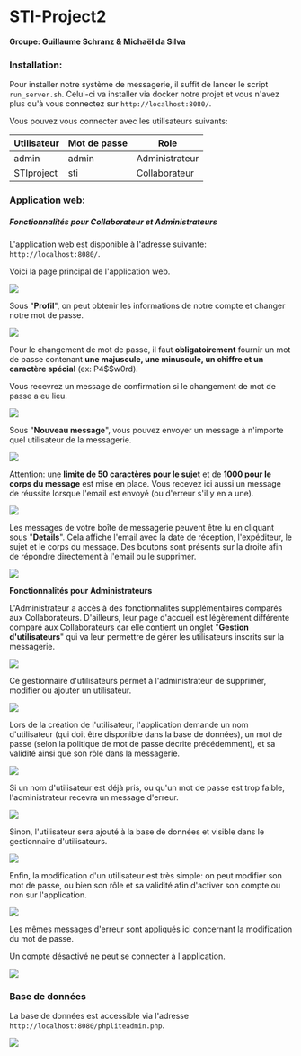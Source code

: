 # STI-Project2

**Groupe: Guillaume Schranz & Michaël da Silva**

### Installation:

Pour installer notre système de messagerie, il suffit de lancer le script `run_server.sh`. Celui-ci va installer via docker notre projet et vous n'avez plus qu'à vous connectez sur `http://localhost:8080/`.

Vous pouvez vous connecter avec les utilisateurs suivants:

| Utilisateur | Mot de passe | Role           |
| ----------- | ------------ | -------------- |
| admin       | admin        | Administrateur |
| STIproject  | sti          | Collaborateur  |

### Application web:

##### Fonctionnalités pour Collaborateur et Administrateurs

L'application web est disponible à l'adresse suivante: `http://localhost:8080/`. 

Voici la page principal de l'application web.

![](rendu/manuel/1.PNG)

Sous "**Profil**", on peut obtenir les informations de notre compte et changer notre mot de passe.

![](rendu/manuel/2.png)

Pour le changement de mot de passe, il faut **obligatoirement** fournir un mot de passe contenant **une majuscule, une minuscule, un chiffre et un caractère spécial** (ex: P4$$w0rd).

Vous recevrez un message de confirmation si le changement de mot de passe a eu lieu.

![](rendu/manuel/3.png)

Sous "**Nouveau message**", vous pouvez envoyer un message à n'importe quel utilisateur de la messagerie.

![](rendu/manuel/4.png)

Attention: une **limite de 50 caractères pour le sujet** et de **1000 pour le corps du message** est mise en place. Vous recevez ici aussi un message de réussite lorsque l'email est envoyé (ou d'erreur s'il y en a une).

![](rendu/manuel/5.png)

Les messages de votre boîte de messagerie peuvent être lu en cliquant sous "**Details**". Cela affiche l'email avec la date de réception, l'expéditeur, le sujet et le corps du message. Des boutons sont présents sur la droite afin de répondre directement à l'email ou le supprimer.

![](rendu/manuel/6.png)

**Fonctionnalités pour Administrateurs**

L'Administrateur a accès à des fonctionnalités supplémentaires comparés aux Collaborateurs. D'ailleurs, leur page d'accueil est légèrement différente comparé aux Collaborateurs car elle contient un onglet "**Gestion d'utilisateurs**" qui va leur permettre de gérer les utilisateurs inscrits sur la messagerie.

![](rendu/manuel/7.png)

Ce gestionnaire d'utilisateurs permet à l'administrateur de supprimer, modifier ou ajouter un utilisateur.

![](rendu/manuel/8.png)

Lors de la création de l'utilisateur, l'application demande un nom d'utilisateur (qui doit être disponible dans la base de données), un mot de passe (selon la politique de mot de passe décrite précédemment), et sa validité ainsi que son rôle dans la messagerie.

![](rendu/manuel/9.png)

Si un nom d'utilisateur est déjà pris, ou qu'un mot de passe est trop faible, l'administrateur recevra un message d'erreur.

![](rendu/manuel/10.png)

Sinon, l'utilisateur sera ajouté à la base de données et visible dans le gestionnaire d'utilisateurs.

![](rendu/manuel/11.png)

Enfin, la modification d'un utilisateur est très simple: on peut modifier son mot de passe, ou bien son rôle et sa validité afin d'activer son compte ou non sur l'application.

![](rendu/manuel/12.png)

Les mêmes messages d'erreur sont appliqués ici concernant la modification du mot de passe.

Un compte désactivé ne peut se connecter à l'application.

![](rendu/manuel/13.png)

### **Base de données**

La base de données est accessible via l'adresse `http://localhost:8080/phpliteadmin.php`.

![](rendu/manuel/14.png)


